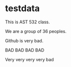 # testdata
This is AST 532 class.

We are a group of 36 peoples.

Github is very bad.

BAD BAD BAD BAD

Very very very very bad